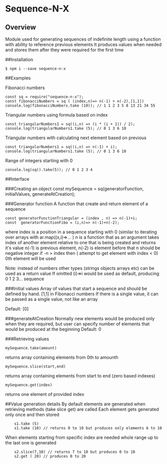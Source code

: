 # Sequence-N-X
## Overview
Module used for generating sequences of indefinite length using a function with ability to reference previous elements
It produces values when needed and stores them after they were required for the first time


##Installation
```
$ npm i --save sequence-n-x
```

##Examples

Fibonacci numbers
```
const sq = require("sequence-n-x");
const fibonacciNumbers = sq ( (index,n)=> n(-1) + n(-2),[1,1])
console.log(fibonacciNumbers.take (10)); // 1 1 2 3 5 8 13 21 34 55
```

Triangular numbers using formula based on index
```
const triangularNumbers1 = sq((i,n) => (i * (i + 1)) / 2);
console.log(triangularNumbers1.take (5); // 0 1 3 6 10
```

Triangular numbers with calculating next element based on previous
```
const triangularNumbers1 = sq((i,n) => n(-1) + i);
console.log(triangularNumbers1.take (5); // 0 1 3 6 10
```

Range of integers starting with 0
```
console.log(sq().take(5)); // 0 1 2 3 4
```

##Interface

###Creating an object
const mySequence = sq(generatorFunction, initialValues, generateAtCreation);

###Generator function
A function that create and return element of a sequence
```
const generatorFunctionTriangular = (index , n) => n(-1)+i;
const  generatorFunctionFibo = (i,n)=> n(-1)+n(-2);
```
where
    index is a position in a sequence starting with 0 (similar to iterating over arrays with ar.map((x,i)=>... )
    n is a function that as an argument takes index of another element relative to one that is being created and returns it's value
        n(-1) is previous element, n(-2) is element before that
        n should be negative integer
        if -n > index then ( attempt to get element with index < 0) 0th element will be used


Note: instead of numbers other types (strings objects arrays etc) can be used as a return value
If omitted (i)=>i would be used as default, producing 0 1 2 3... sequence

###Initial values
Array of values that start a sequence and should be defined by hand. [1,1] in Fibonacci numbers
If there is a single value, it can be passed as a single value, not like an array

Default: [0]

###generateAtCreation
Normally new elements would be produced only when they are required, but user can specify number of elements that would be produced at the beginning
Default: 0

###Retrieving values
```
mySequence.take(amount)
```
returns array containing elements from 0th to amounth
```
mySequence.slice(start,end)
```
returns array containing elements from start to end (zero based indexes)
```
mySequence.get(index)
```
returns one element of provided index

##Value generation details
By default elements are generated when retrieving methods (take slice get) are called
Each element gets generated only once and then stored
```
    s1.take (5)
    s1.take (10) // returns 0 to 10 but produces only elements 6 to 10
```

When elements starting from specific index are needed whole range up to the last one is generated
```
    s2.slice(7,10) // returns 7 to 10 but produces 0 to 10
    s2.get ( 20) // produces 0 to 20
```